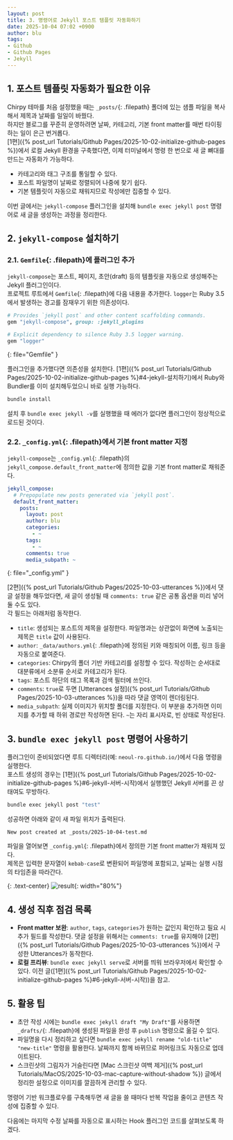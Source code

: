 ```yaml
---
layout: post
title: 3. 명령어로 Jekyll 포스트 템플릿 자동화하기
date: 2025-10-04 07:02 +0900
author: blu
tags:
- Github
- Github Pages
- Jekyll
---
```


## 1. 포스트 템플릿 자동화가 필요한 이유

Chirpy 테마를 처음 설정했을 때는 `_posts/`{: .filepath} 폴더에 있는 샘플 파일을 복사해서 제목과 날짜를 일일이 바꿨다.  
하지만 블로그를 꾸준히 운영하려면 날짜, 카테고리, 기본 front matter를 매번 타이핑하는 일이 은근 번거롭다.  
[1편]({% post_url Tutorials/Github Pages/2025-10-02-initialize-github-pages %})에서 로컬 Jekyll 환경을 구축했다면, 이제 터미널에서 명령 한 번으로 새 글 뼈대를 만드는 자동화가 가능하다.

- 카테고리와 태그 구조를 통일할 수 있다.
- 포스트 파일명이 날짜로 정렬되어 나중에 찾기 쉽다.
- 기본 템플릿이 자동으로 채워지므로 작성에만 집중할 수 있다.

이번 글에서는 `jekyll-compose` 플러그인을 설치해 `bundle exec jekyll post` 명령어로 새 글을 생성하는 과정을 정리한다.

## 2. `jekyll-compose` 설치하기

### 2.1. `Gemfile`{: .filepath}에 플러그인 추가

`jekyll-compose`는 포스트, 페이지, 초안(draft) 등의 템플릿을 자동으로 생성해주는 Jekyll 플러그인이다.  
프로젝트 루트에서 `Gemfile`{: .filepath}에 다음 내용을 추가한다. `logger`는 Ruby 3.5에서 발생하는 경고를 잠재우기 위한 의존성이다.

~~~ruby
# Provides `jekyll post` and other content scaffolding commands.
gem "jekyll-compose", group: :jekyll_plugins

# Explicit dependency to silence Ruby 3.5 logger warning.
gem "logger"
~~~
{: file="Gemfile" }

플러그인을 추가했다면 의존성을 설치한다. [1편]({% post_url Tutorials/Github Pages/2025-10-02-initialize-github-pages %}#4-jekyll-설치하기)에서 Ruby와 Bundler를 이미 설치해두었으니 바로 실행 가능하다.

~~~bash
bundle install
~~~

설치 후 `bundle exec jekyll -v`를 실행했을 때 에러가 없다면 플러그인이 정상적으로 로드된 것이다.

### 2.2. `_config.yml`{: .filepath}에서 기본 front matter 지정

`jekyll-compose`는 `_config.yml`{: .filepath}의 `jekyll_compose.default_front_matter`에 정의한 값을 기본 front matter로 채워준다.

~~~yaml
jekyll_compose:
  # Prepopulate new posts generated via `jekyll post`.
  default_front_matter:
    posts:
      layout: post
      author: blu
      categories:
        - ~
      tags:
        - ~
      comments: true
      media_subpath: ~
~~~
{: file="_config.yml" }


[2편]({% post_url Tutorials/Github Pages/2025-10-03-utterances %})에서 댓글 설정을 해두었다면, 새 글이 생성될 때 `comments: true` 같은 공통 옵션을 미리 넣어 둘 수도 있다.  
각 필드는 아래처럼 동작한다.  
- `title`: 생성되는 포스트의 제목을 설정한다. 파일명과는 상관없이 화면에 노출되는 제목은 `title` 값이 사용된다.
- `author`: `_data/authors.yml`{: .filepath}에 정의된 키와 매칭되어 이름, 링크 등을 자동으로 붙여준다.
- `categories`: Chirpy의 폴더 기반 카테고리를 설정할 수 있다. 작성하는 순서대로 대분류에서 소분류 순서로 카테고리가 된다.
- `tags`: 포스트 하단의 태그 목록과 검색 필터에 쓰인다.
- `comments`: `true`로 두면 [Utterances 설정]({% post_url Tutorials/Github Pages/2025-10-03-utterances %})을 따라 댓글 영역이 렌더링된다.
- `media_subpath`: 실제 이미지가 위치할 폴더를 지정한다. 이 부분을 추가하면 이미지를 추가할 때 하위 경로만 작성하면 된다.
`~`는 자리 표시자로, 빈 상태로 작성된다.

## 3. `bundle exec jekyll post` 명령어 사용하기

플러그인이 준비되었다면 루트 디렉터리(예: `neoul-ro.github.io/`)에서 다음 명령을 실행한다.  
포스트 생성의 경우는 [1편]({% post_url Tutorials/Github Pages/2025-10-02-initialize-github-pages %}#6-jekyll-서버-시작)에서 실행했던 Jekyll 서버를 끈 상태여도 무방하다.

~~~bash
bundle exec jekyll post "test"
~~~

성공하면 아래와 같이 새 파일 위치가 출력된다.

```
New post created at _posts/2025-10-04-test.md
```

파일을 열어보면 `_config.yml`{: .filepath}에서 정의한 기본 front matter가 채워져 있다.  
제목은 입력한 문자열이 `kebab-case`로 변환되어 파일명에 포함되고, 날짜는 실행 시점의 타임존을 따라간다.

{: .text-center}
![result](image.png){: width="80%"}

## 4. 생성 직후 점검 목록

- **Front matter 보완**: `author`, `tags`, `categories`가 원하는 값인지 확인하고 필요 시 추가 필드를 작성한다. 댓글 설정을 위해서는 `comments: true`를 유지해야 [2편]({% post_url Tutorials/Github Pages/2025-10-03-utterances %})에서 구성한 Utterances가 동작한다.
- **로컬 프리뷰**: `bundle exec jekyll serve`로 서버를 띄워 브라우저에서 확인할 수 있다. 이전 글([1편]({% post_url Tutorials/Github Pages/2025-10-02-initialize-github-pages %}#6-jekyll-서버-시작))을 참고.

## 5. 활용 팁

- 초안 작성 시에는 `bundle exec jekyll draft "My Draft"`를 사용하면 `_drafts/`{: .filepath}에 생성된 파일을 완성 후 `publish` 명령으로 옮길 수 있다.
- 파일명을 다시 정리하고 싶다면 `bundle exec jekyll rename "old-title" "new-title"` 명령을 활용한다. 날짜까지 함께 바뀌므로 퍼머링크도 자동으로 업데이트된다.
- 스크린샷의 그림자가 거슬린다면 [Mac 스크린샷 여백 제거]({% post_url Tutorials/MacOS/2025-10-03-mac-capture-without-shadow %}) 글에서 정리한 설정으로 이미지를 깔끔하게 관리할 수 있다.

명령어 기반 워크플로우를 구축해두면 새 글을 쓸 때마다 반복 작업을 줄이고 콘텐츠 작성에 집중할 수 있다.

다음에는 마지막 수정 날짜를 자동으로 표시하는 Hook 플러그인 코드를 살펴보도록 하겠다.

